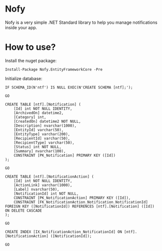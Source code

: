 # Nofy

Nofy is a very simple .NET Standard library to help you manage notifications inside your app.

# How to use?

Install the nuget package:

```
Install-Package Nofy.EntityFrameworkCore -Pre
```

Initialize database:

```
IF SCHEMA_ID(N'ntf') IS NULL EXEC(N'CREATE SCHEMA [ntf];');

GO

CREATE TABLE [ntf].[Notification] (
    [Id] int NOT NULL IDENTITY,
    [ArchivedOn] datetime2,
    [Category] int,
    [CreatedOn] datetime2 NOT NULL,
    [Description] nvarchar(1000),
    [EntityId] varchar(50),
    [EntityType] varchar(200),
    [RecipientId] varchar(50),
    [RecipientType] varchar(50),
    [Status] int NOT NULL,
    [Summary] nvarchar(100),
    CONSTRAINT [PK_Notification] PRIMARY KEY ([Id])
);

GO

CREATE TABLE [ntf].[NotificationAction] (
    [Id] int NOT NULL IDENTITY,
    [ActionLink] varchar(1000),
    [Label] nvarchar(50),
    [NotificationId] int NOT NULL,
    CONSTRAINT [PK_NotificationAction] PRIMARY KEY ([Id]),
    CONSTRAINT [FK_NotificationAction_Notification_NotificationId] FOREIGN KEY ([NotificationId]) REFERENCES [ntf].[Notification] ([Id]) ON DELETE CASCADE
);

GO

CREATE INDEX [IX_NotificationAction_NotificationId] ON [ntf].[NotificationAction] ([NotificationId]);

GO
```